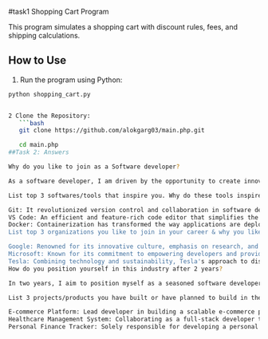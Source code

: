 #task1 Shopping Cart Program

This program simulates a shopping cart with discount rules, fees, and shipping calculations.

## How to Use

1. Run the program using Python:
```bash
python shopping_cart.py


2 Clone the Repository:
   ```bash
   git clone https://github.com/alokgarg03/main.php.git

   cd main.php
##Task 2: Answers

Why do you like to join as a Software developer?

As a software developer, I am driven by the opportunity to create innovative solutions, solve real-world problems, and continuously learn and adapt in a dynamic field. The ability to contribute to the development of software applications that impact users positively is a fulfilling aspect of being a software developer.

List top 3 softwares/tools that inspire you. Why do these tools inspire you?

Git: It revolutionized version control and collaboration in software development. Its simplicity, power, and the ability to work seamlessly with distributed teams inspire me.
VS Code: An efficient and feature-rich code editor that simplifies the development process. Its extensibility and the vast community support make it a go-to tool for many developers.
Docker: Containerization has transformed the way applications are deployed and managed. Docker's portability and scalability inspire me in terms of infrastructure as code.
List top 3 organizations you like to join in your career & why you like these organizations.

Google: Renowned for its innovative culture, emphasis on research, and impact on technology globally.
Microsoft: Known for its commitment to empowering developers and providing a platform for creating impactful software solutions.
Tesla: Combining technology and sustainability, Tesla's approach to disruptive innovation and commitment to sustainability is inspiring.
How do you position yourself in this industry after 2 years?

In two years, I aim to position myself as a seasoned software developer with expertise in full-stack development, cloud technologies, and a strong focus on creating scalable and user-centric solutions. Additionally, I plan to contribute to open-source projects and stay updated on emerging technologies.

List 3 projects/products you have built or have planned to build in the upcoming year, also explain your role in the same.

E-commerce Platform: Lead developer in building a scalable e-commerce platform, responsible for designing and implementing core functionalities, ensuring security, and optimizing performance.
Healthcare Management System: Collaborating as a full-stack developer to create a comprehensive healthcare management system, focusing on user-friendly interfaces and secure data management.
Personal Finance Tracker: Solely responsible for developing a personal finance tracker application, emphasizing data visualization and seamless integration with financial APIs.




